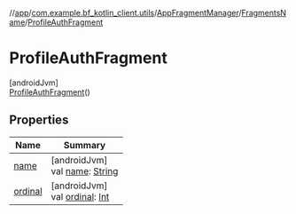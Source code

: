 //[app](../../../../../index.md)/[com.example.bf_kotlin_client.utils](../../../index.md)/[AppFragmentManager](../../index.md)/[FragmentsName](../index.md)/[ProfileAuthFragment](index.md)

# ProfileAuthFragment

[androidJvm]\
[ProfileAuthFragment](index.md)()

## Properties

| Name | Summary |
|---|---|
| [name](../-farmers-list-fragment/index.md#-372974862%2FProperties%2F-912451524) | [androidJvm]<br>val [name](../-farmers-list-fragment/index.md#-372974862%2FProperties%2F-912451524): [String](https://kotlinlang.org/api/latest/jvm/stdlib/kotlin/-string/index.html) |
| [ordinal](../-farmers-list-fragment/index.md#-739389684%2FProperties%2F-912451524) | [androidJvm]<br>val [ordinal](../-farmers-list-fragment/index.md#-739389684%2FProperties%2F-912451524): [Int](https://kotlinlang.org/api/latest/jvm/stdlib/kotlin/-int/index.html) |
